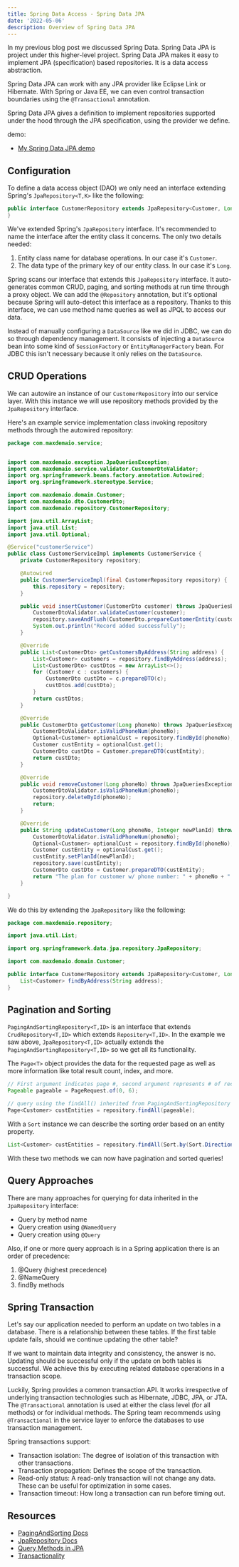 ```yaml
---
title: Spring Data Access - Spring Data JPA
date: '2022-05-06'
description: Overview of Spring Data JPA
---
```


In my previous blog post we discussed Spring Data. Spring Data JPA is project under this higher-level project. Spring Data JPA makes it easy to implement JPA (specification) based repositories. It is a data access abstraction.

Spring Data JPA can work with any JPA provider like Eclipse Link or Hibernate. With Spring or Java EE, we can even control transaction boundaries using the `@Transactional` annotation.

Spring Data JPA gives a definition to implement repositories supported under the hood through the JPA specification, using the provider we define.

demo:

- [My Spring Data JPA demo](https://github.com/maxdemaio/demos/tree/main/data-demos/jpa-queries)

## Configuration

To define a data access object (DAO) we only need an interface extending Spring's `JpaRepository<T,K>` like the following:

```java
public interface CustomerRepository extends JpaRepository<Customer, Long> {
}
```

We've extended Spring's `JpaRepository` interface. It's recommended to name the interface after the entity class it concerns. The only two details needed:

1. Entity class name for database operations. In our case it's `Customer`.
2. The data type of the primary key of our entity class. In our case it's `Long`.

Spring scans our interface that extends this `JpaRepository` interface. It auto-generates common CRUD, paging, and sorting methods at run time through a proxy object. We can add the `@Repository` annotation, but it's optional because Spring will auto-detect this interface as a repository. Thanks to this interface, we can use method name queries as well as JPQL to access our data.

Instead of manually configuring a `DataSource` like we did in JDBC, we can do so through dependency management. It consists of injecting a `DataSource` bean into some kind of `SessionFactory` or `EntityManagerFactory` bean. For JDBC this isn't necessary because it only relies on the `DataSource`.

## CRUD Operations

We can autowire an instance of our `CustomerRepository` into our service layer. With this instance we will use repository methods provided by the `JpaRepository` interface.

Here's an example service implementation class invoking repository methods through the autowired repository:

```java
package com.maxdemaio.service;


import com.maxdemaio.exception.JpaQueriesException;
import com.maxdemaio.service.validator.CustomerDtoValidator;
import org.springframework.beans.factory.annotation.Autowired;
import org.springframework.stereotype.Service;

import com.maxdemaio.domain.Customer;
import com.maxdemaio.dto.CustomerDto;
import com.maxdemaio.repository.CustomerRepository;

import java.util.ArrayList;
import java.util.List;
import java.util.Optional;

@Service("customerService")
public class CustomerServiceImpl implements CustomerService {
    private CustomerRepository repository;

    @Autowired
    public CustomerServiceImpl(final CustomerRepository repository) {
        this.repository = repository;
    }

    public void insertCustomer(CustomerDto customer) throws JpaQueriesException {
        CustomerDtoValidator.validateCustomer(customer);
        repository.saveAndFlush(CustomerDto.prepareCustomerEntity(customer));
        System.out.println("Record added successfully");
    }

    @Override
    public List<CustomerDto> getCustomersByAddress(String address) {
        List<Customer> customers = repository.findByAddress(address);
        List<CustomerDto> custDtos = new ArrayList<>();
        for (Customer c : customers) {
            CustomerDto custDto = c.prepareDTO(c);
            custDtos.add(custDto);
        }
        return custDtos;
    }

    @Override
    public CustomerDto getCustomer(Long phoneNo) throws JpaQueriesException {
        CustomerDtoValidator.isValidPhoneNum(phoneNo);
        Optional<Customer> optionalCust = repository.findById(phoneNo);
        Customer custEntity = optionalCust.get();
        CustomerDto custDto = Customer.prepareDTO(custEntity);
        return custDto;
    }

    @Override
    public void removeCustomer(Long phoneNo) throws JpaQueriesException {
        CustomerDtoValidator.isValidPhoneNum(phoneNo);
        repository.deleteById(phoneNo);
        return;
    }

    @Override
    public String updateCustomer(Long phoneNo, Integer newPlanId) throws JpaQueriesException {
        CustomerDtoValidator.isValidPhoneNum(phoneNo);
        Optional<Customer> optionalCust = repository.findById(phoneNo);
        Customer custEntity = optionalCust.get();
        custEntity.setPlanId(newPlanId);
        repository.save(custEntity);
        CustomerDto custDto = Customer.prepareDTO(custEntity);
        return "The plan for customer w/ phone number: " + phoneNo + " has been updated successfully";
    }

}
```

We do this by extending the `JpaRepository` like the following:

```java
package com.maxdemaio.repository;

import java.util.List;

import org.springframework.data.jpa.repository.JpaRepository;

import com.maxdemaio.domain.Customer;

public interface CustomerRepository extends JpaRepository<Customer, Long>{
	List<Customer> findByAddress(String address);
}
```

## Pagination and Sorting

`PagingAndSortingRepository<T,ID>` is an interface that extends `CrudRepository<T,ID>` which extends `Repository<T,ID>`. In the example we saw above, `JpaRepository<T,ID>` actually extends the `PagingAndSortingRepository<T,ID>` so we get all its functionality.

The `Page<T>` object provides the data for the requested page as well as more information like total result count, index, and more.

```java
// First argument indicates page #, second argument represents # of records
Pageable pageable = PageRequest.of(0, 6);

// query using the findAll() inherited from PagingAndSortingRepository
Page<Customer> custEntities = repository.findAll(pageable);
```

With a `Sort` instance we can describe the sorting order based on an entity property.

```java
List<Customer> custEntities = repository.findAll(Sort.by(Sort.Direction.ASC, "name"));
```

With these two methods we can now have pagination and sorted queries!

## Query Approaches

There are many approaches for querying for data inherited in the `JpaRepository` interface:

- Query by method name
- Query creation using `@NamedQuery`
- Query creation using `@Query`

Also, if one or more query approach is in a Spring application there is an order of precedence:

1. @Query (highest precedence)
2. @NameQuery
3. findBy methods

## Spring Transaction

Let's say our application needed to perform an update on two tables in a database. There is a relationship between these tables. If the first table update fails, should we continue updating the other table?

If we want to maintain data integrity and consistency, the answer is no. Updating should be successful only if the update on both tables is successful. We achieve this by executing related database operations in a transaction scope.

Luckily, Spring provides a common transaction API. It works irrespective of underlying transaction technologies such as Hibernate, JDBC, JPA, or JTA. The `@Transactional` annotation is used at either the class level (for all methods) or for individual methods. The Spring team recommends using `@Transactional` in the service layer to enforce the databases to use transaction management.

Spring transactions support:

- Transaction isolation: The degree of isolation of this transaction with other transactions.
- Transaction propagation: Defines the scope of the transaction.
- Read-only status: A read-only transaction will not change any data. These can be useful for optimization in some cases.
- Transaction timeout: How long a transaction can run before timing out.

## Resources

- [PagingAndSorting Docs](https://docs.spring.io/spring-data/commons/docs/current/api/org/springframework/data/repository/PagingAndSortingRepository.html)
- [JpaRepository Docs](https://docs.spring.io/spring-data/jpa/docs/current/api/org/springframework/data/jpa/repository/JpaRepository.html)
- [Query Methods in JPA](https://docs.spring.io/spring-data/jpa/docs/current/reference/html/#jpa.query-methods)
- [Transactionality](https://docs.spring.io/spring-data/jpa/docs/current/reference/html/#transactions)
